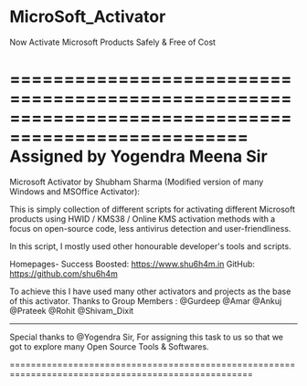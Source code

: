 # MicroSoft_Activator
Now Activate Microsoft Products Safely &amp; Free of Cost


====================================================================================================
                                 Assigned by Yogendra Meena Sir
====================================================================================================

   Microsoft Activator by Shubham Sharma (Modified version of many Windows and MSOffice Activator):

   This is simply collection of  different scripts for activating different Microsoft products
   using HWID / KMS38 / Online KMS activation methods with a focus on open-source code,
   less antivirus detection and user-friendliness.

   In this script, I mostly used other honourable developer's tools and scripts.

   Homepages-
   Success Boosted: https://www.shu6h4m.in
   GitHub: https://github.com/shu6h4m

   To achieve this I have used many other activators and projects as the base of this activator.
   Thanks to Group Members : @Gurdeep @Amar @Ankuj @Prateek @Rohit @Shivam_Dixit 

----------------------------------------------------------------------------------------------------

   Special thanks to @Yogendra Sir,
   For assigning this task to us so that we got to explore many Open Source Tools & Softwares.

====================================================================================================
